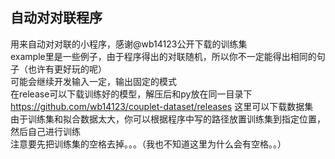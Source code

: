 自动对对联程序   
--------------
用来自动对对联的小程序，感谢@wb14123公开下载的训练集    
example里是一些例子，由于程序得出的对联随机，所以你不一定能得出相同的句子（也许有更好玩的呢）    
可能会继续开发输入一定，输出固定的模式    
在release可以下载训练好的模型，解压后和py放在同一目录下    
https://github.com/wb14123/couplet-dataset/releases 这里可以下载数据集    
由于训练集和拟合数据太大，你可以根据程序中写的路径放置训练集到指定位置，然后自己进行训练    
注意要先把训练集的空格去掉。。。（我也不知道这里为什么会有空格。。）
